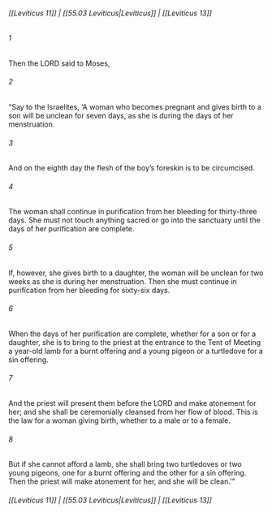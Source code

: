 
###### [[Leviticus 11]] | [[55.03 Leviticus|Leviticus]] | [[Leviticus 13]]

###### 1
Then the LORD said to Moses,
###### 2
“Say to the Israelites, ‘A woman who becomes pregnant and gives birth to a son will be unclean for seven days, as she is during the days of her menstruation.
###### 3
And on the eighth day the flesh of the boy’s foreskin is to be circumcised.
###### 4
The woman shall continue in purification from her bleeding for thirty-three days. She must not touch anything sacred or go into the sanctuary until the days of her purification are complete.
###### 5
If, however, she gives birth to a daughter, the woman will be unclean for two weeks as she is during her menstruation. Then she must continue in purification from her bleeding for sixty-six days.
###### 6
When the days of her purification are complete, whether for a son or for a daughter, she is to bring to the priest at the entrance to the Tent of Meeting a year-old lamb for a burnt offering and a young pigeon or a turtledove for a sin offering.
###### 7
And the priest will present them before the LORD and make atonement for her; and she shall be ceremonially cleansed from her flow of blood. This is the law for a woman giving birth, whether to a male or to a female.
###### 8
But if she cannot afford a lamb, she shall bring two turtledoves or two young pigeons, one for a burnt offering and the other for a sin offering. Then the priest will make atonement for her, and she will be clean.’”

###### [[Leviticus 11]] | [[55.03 Leviticus|Leviticus]] | [[Leviticus 13]]
